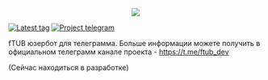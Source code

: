 <p align="center">
  <img src="https://github.com/ftdot/ftdot/raw/main/imgs/ftub-iicon.png" />
</p>

[![Latest tag](https://img.shields.io/github/v/tag/ftdot/ftub?label=TAG&style=for-the-badge)](https://github.com/ftdot/ftub/releases/tag/b1.1-new)
[![Project telegram](https://badgen.net/badge/icon/telegram?icon=telegram&label=fTUB%20channel&style=for-the-badge&scale=1.4)](https://t.me/ftub_dev)

fTUB юзербот для телеграмма.
Больше информации можете получить в официальном телеграмм канале проекта - https://t.me/ftub_dev

(Сейчас находиться в разработке)

